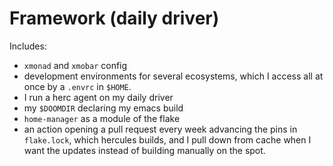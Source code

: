 # Framework (daily driver)

Includes:

- `xmonad` and `xmobar` config
- development environments for several ecosystems, which I access all at once by a `.envrc` in `$HOME`.
- I run a herc agent on my daily driver
- my `$DOOMDIR` declaring my emacs build
- `home-manager` as a module of the flake
- an action opening a pull request every week advancing the pins in `flake.lock`, which hercules builds, and I pull down from cache when I want the updates instead of building manually on the spot.
